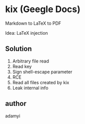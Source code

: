 # kix (Geegle Docs)

Markdown to LaTeX to PDF

Idea:
LaTeX injection

## Solution
1. Arbitrary file read
2. Read key
3. Sign shell-escape parameter
4. RCE
5. Read all files created by kix
6. Leak internal info

## author
adamyi
